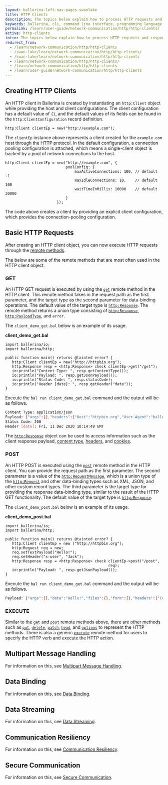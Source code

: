 ```yaml
---
layout: ballerina-left-nav-pages-swanlake
title: HTTP Clients
description: The topics below explain how to process HTTP requests and responses using Ballerina. It provides in-depth details on how HTTP clients are created and how their functionality can be used effectively. 
keywords: ballerina, cli, command line interface, programming language
permalink: /learn/user-guide/network-communication/http/http-clients/
active: http-clients
intro: The topics below explain how to process HTTP requests and responses using Ballerina. It provides in-depth details on how HTTP clients are created and how their functionality can be used effectively.  
redirect_from:
  - /learn/network-communication/http/http-clients
  - /swan-lake/learn/network-communication/http/http-clients/
  - /swan-lake/learn/network-communication/http/http-clients
  - /learn/network-communication/http/http-clients/
  - /learn/network-communication/http/http-clients
  - /learn/user-guide/network-communication/http/http-clients
---
```


## Creating HTTP Clients

An HTTP client in Ballerina is created by instantiating an `http:Client` object while providing the host and client configurations. The client configuration has a default value of `{}`, and the default values of its fields can be found in the `http:ClientConfiguration` record definition.

```ballerina
http:Client clientEp = new("http://example.com");
```

The `clientEp` instance above represents a client created for the `example.com` host through the HTTP protocol. In the default configuration, a connection pooling configuration is attached, which means a single-client object is backed by a pool of network connections to the host.

```ballerina
http:Client clientEp = new("http://example.com", {
                           poolConfig: {
                               maxActiveConnections: 100, // default -1
                               maxIdleConnections: 10,    // default 100
                               waitTimeInMillis: 10000    // default 30000
                           }
                       });
```

The code above creates a client by providing an explicit client configuration, which provides the connection-pooling configuration.

## Basic HTTP Requests

After creating an HTTP client object, you can now execute HTTP requests through the [remote methods](/learn/api-docs/ballerina/#/ballerina/http/1.0.6/http/clients/Client). 

The below are some of the remote methods that are most often used in the HTTP client object. 

### GET

An HTTP GET request is executed by using the [`get`](/learn/api-docs/ballerina/#/ballerina/http/1.0.6/http/clients/Client#get) remote method in the HTTP client. This remote method takes in the request path as the first parameter, and the target type as the second parameter for data-binding operations. The default value of the target type is [`http:Response`](/learn/api-docs/ballerina/#/ballerina/http/1.0.6/http/classes/Response). The remote method returns a union type consisting of [`http:Response`](/learn/api-docs/ballerina/#/ballerina/http/1.0.6/http/classes/Response), [`http:PayloadType`](/learn/api-docs/ballerina/#/ballerina/http/1.0.6/http/types#PayloadType), and `error`. 

The `client_demo_get.bal` below is an example of its usage.

**client_demo_get.bal**
```ballerina
import ballerina/io;
import ballerina/http;
 
public function main() returns @tainted error? {
   http:Client clientEp = new("http://httpbin.org");
   http:Response resp = <http:Response> check clientEp->get("/get");
   io:println("Content Type: ", resp.getContentType());
   io:println("Payload: ", resp.getJsonPayload());
   io:println("Status Code: ", resp.statusCode);
   io:println("Header [date]: ", resp.getHeader("date"));
}
```

Execute the `bal run client_demo_get.bal` command and the output will be as follows.

```bash
Content Type: application/json
Payload: {"args":{},"headers":{"Host":"httpbin.org","User-Agent":"ballerina","X-Amzn-Trace-Id":"Root=1-5fd3b719-0d5a1625098ad73b53c0c094"},"origin":"45.30.94.9","url":"http://httpbin.org/get"}
Status Code: 200
Header [date]: Fri, 11 Dec 2020 18:14:49 GMT
```

The [`http:Response`](/learn/api-docs/ballerina/#/ballerina/http/1.0.6/http/classes/Response) object can be used to access information such as the client response payload, [content type](/learn/api-docs/ballerina/#/ballerina/http/1.0.6/http/classes/Response#getContentType), [headers](/learn/api-docs/ballerina/#/ballerina/http/1.0.6/http/classes/Response#getHeader), and [cookies](/learn/api-docs/ballerina/#/ballerina/http/1.0.6/http/classes/Response#getCookies).

### POST

An HTTP POST is executed using the [`post`](/learn/api-docs/ballerina/#/ballerina/http/1.0.6/http/clients/Client#post) remote method in the HTTP client. You can provide the request path as the first parameter. The second parameter is a value of the [`http:RequestMessage`](/learn/api-docs/ballerina/#/ballerina/http/1.0.6/http/types#RequestMessage), which is a union type of the [`http:Request`](/learn/api-docs/ballerina/#/ballerina/http/1.0.6/http/classes/Request) and other data-binding types such as XML, JSON, and other custom record types. The third parameter is the target type for providing the response data-binding type, similar to the result of the HTTP GET functionality. The default value of the target type is [`http:Response`](/learn/api-docs/ballerina/#/ballerina/http/1.0.6/http/classes/Response). 

The `client_demo_post.bal` below is an example of its usage.

**client_demo_post.bal**
```ballerina
import ballerina/io;
import ballerina/http;
 
public function main() returns @tainted error? {
   http:Client clientEp = new ("http://httpbin.org");
   http:Request req = new;
   req.setTextPayload("Hello!");
   req.setHeader("x-user", "Jack");
   http:Response resp = <http:Response> check clientEp->post("/post",
                                              req);
   io:println("Payload: ", resp.getJsonPayload());
}
```

Execute the `bal run client_demo_get.bal` command and the output will be as follows.

```bash
Payload: {"args":{},"data":"Hello!","files":{},"form":{},"headers":{"Content-Length":"6","Content-Type":"text/plain","Host":"httpbin.org","User-Agent":"ballerina","X-Amzn-Trace-Id":"Root=1-5fd3b957-4110242263315d0a3fa66dcc","X-User":"Jack"},"json":null,"origin":"45.30.94.9","url":"http://httpbin.org/post"}
```

### EXECUTE

Similar to the [`get`](/learn/api-docs/ballerina/#/ballerina/http/1.0.6/http/clients/Client#get) and [`post`](/learn/api-docs/ballerina/#/ballerina/http/1.0.6/http/clients/Client#post) remote methods above, there are other methods such as [`put`](/learn/api-docs/ballerina/#/ballerina/http/1.0.6/http/clients/Client#put), [`delete`](/learn/api-docs/ballerina/#/ballerina/http/1.0.6/http/clients/Client#delete), [`patch`](/learn/api-docs/ballerina/#/ballerina/http/1.0.6/http/clients/Client#patch), [`head`](/learn/api-docs/ballerina/#/ballerina/http/1.0.6/http/clients/Client#head), and [`options`](/learn/api-docs/ballerina/#/ballerina/http/1.0.6/http/clients/Client#options) to represent the HTTP methods. There is also a generic [`execute`](/learn/api-docs/ballerina/#/ballerina/http/1.0.6/http/clients/Client#execute) remote method for users to specify the HTTP verb and execute the HTTP action. 

## Multipart Message Handling

For information on this, see [Multipart Message Handling](/learn/network-communication/http/http-clients/multipart-message-handling).

## Data Binding

For information on this, see [Data Binding](/learn/network-communication/http/http-clients/data-binding).

## Data Streaming

For information on this, see [Data Streaming](/learn/network-communication/http/http-clients/data-streaming).

## Communication Resiliency

For information on this, see [Communication Resiliency](/learn/network-communication/http/http-clients/communication-resiliency).

## Secure Communication

For information on this, see [Secure Communication](/learn/network-communication/http/http-clients/secure-communication).
